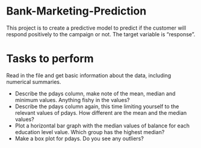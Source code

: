 # Bank-Marketing-Prediction
This project is to create a predictive model to predict if the customer will respond positively to the campaign or not. The target variable is “response”.

# Tasks to perform 
Read in the file and get basic information about the data, including numerical summaries. 

- Describe the pdays column, make note of the mean, median and minimum values. Anything fishy in the values? 
- Describe the pdays column again, this time limiting yourself to the relevant values of pdays. How different are the mean and the median values?
- Plot a horizontal bar graph with the median values of balance for each education level value. Which group has the highest median? 
- Make a box plot for pdays. Do you see any outliers?
